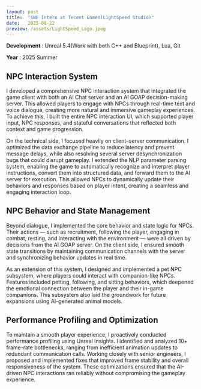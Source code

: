 ```yaml
---
layout: post
title:  "SWE Intern at Tecent Games(LightSpeed Studio)"
date:   2025-08-22
preview: /assets/LightSpeed_Logo.jpeg
---
```


**Development** : Unreal 5.4(Work with both C++ and Blueprint), Lua, Git

**Year** : 2025 Summer

## NPC Interaction System

I developed a comprehensive NPC interaction system that integrated the game client with both an AI Chat server and an AI GOAP decision-making server. This allowed players to engage with NPCs through real-time text and voice dialogue, creating more natural and immersive gameplay experiences. To achieve this, I built the entire NPC interaction UI, which supported player input, NPC responses, and stateful conversations that reflected both context and game progression.

On the technical side, I focused heavily on client–server communication. I optimized the data exchange pipeline to reduce latency and prevent message delays, while also resolving several server desynchronization bugs that could disrupt gameplay. I extended the NLP parameter parsing system, enabling the game to automatically recognize and interpret player instructions, convert them into structured data, and forward them to the AI server for execution. This allowed NPCs to dynamically update their behaviors and responses based on player intent, creating a seamless and engaging interaction loop.


## NPC Behavior and State Management

Beyond dialogue, I implemented the core behavior and state logic for NPCs. Their actions — such as recruitment, following the player, engaging in combat, resting, and interacting with the environment — were all driven by decisions from the AI GOAP server. On the client side, I ensured smooth state transitions by maintaining communication channels with the server and synchronizing behavior updates in real time.

As an extension of this system, I designed and implemented a pet NPC subsystem, where players could interact with companion-like NPCs. Features included petting, following, and sitting behaviors, which deepened the emotional connection between the player and their in-game companions. This subsystem also laid the groundwork for future expansions using AI-generated animal models.


## Performance Profiling and Optimization

To maintain a smooth player experience, I proactively conducted performance profiling using Unreal Insights. I identified and analyzed 10+ frame-rate bottlenecks, ranging from inefficient animation updates to redundant communication calls. Working closely with senior engineers, I proposed and implemented fixes that improved frame stability and overall responsiveness of the system. These optimizations ensured that the AI-driven NPC interactions ran reliably without compromising the gameplay experience.
